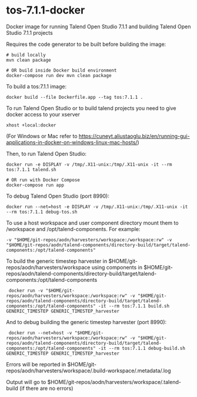 # tos-7.1.1-docker

Docker image for running Talend Open Studio 7.1.1 and building Talend Open Studio 7.1.1 projects

Requires the code generator to be built before building the image:

    # build locally
    mvn clean package
    
    # OR build inside Docker build environment
    docker-compose run dev mvn clean package

To build a tos:7.1.1 image:

    docker build --file Dockerfile.app --tag tos:7.1.1 .

To run Talend Open Studio or to build talend projects you need to give docker access to your xserver

    xhost +local:docker

(For Windows or Mac refer to https://cuneyt.aliustaoglu.biz/en/running-gui-applications-in-docker-on-windows-linux-mac-hosts/)

Then, to run Talend Open Studio:

    docker run -e DISPLAY -v /tmp/.X11-unix:/tmp/.X11-unix -it --rm tos:7.1.1 talend.sh

    # OR run with Docker Compose
    docker-compose run app
 
To debug Talend Open Studio (port 8990):

    docker run --net=host -e DISPLAY -v /tmp/.X11-unix:/tmp/.X11-unix -it --rm tos:7.1.1 debug-tos.sh

To use a host workspace and user component directory mount them to /workspace and /opt/talend-components.  For example:

    -v "$HOME/git-repos/aodn/harvesters/workspace:/workspace:rw" -v "$HOME/git-repos/aodn/talend-components/directory-build/target/talend-components:/opt/talend-components"

To build the generic timestep harvester in $HOME/git-repos/aodn/harvesters/workspace using components in $HOME/git-repos/aodn/talend-components/directory-build/target/talend-components:/opt/talend-components

     docker run -v "$HOME/git-repos/aodn/harvesters/workspace:/workspace:rw" -v "$HOME/git-repos/aodn/talend-components/directory-build/target/talend-components:/opt/talend-components" -it --rm tos:7.1.1 build.sh GENERIC_TIMESTEP GENERIC_TIMESTEP_harvester

And to debug building the generic timestep harvester (port 8990):

     docker run --net=host -v "$HOME/git-repos/aodn/harvesters/workspace:/workspace:rw" -v "$HOME/git-repos/aodn/talend-components/directory-build/target/talend-components:/opt/talend-components" -it --rm tos:7.1.1 debug-build.sh GENERIC_TIMESTEP GENERIC_TIMESTEP_harvester

Errors will be reported in $HOME/git-repos/aodn/harvesters/workspace/.build-workspace/.metadata/.log

Output will go to $HOME/git-repos/aodn/harvesters/workspace/.talend-build (if there are no errors)
